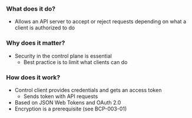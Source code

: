 ### What does it do?

- Allows an API server to accept or reject requests depending on what a client is authorized to do

### Why does it matter?

- Security in the control plane is essential
  - Best practice is to limit what clients can do

### How does it work?

- Control client provides credentials and gets an access token
  - Sends token with API requests
- Based on JSON Web Tokens and OAuth 2.0
- Encryption is a prerequisite (see BCP-003-01)
